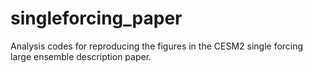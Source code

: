 # singleforcing_paper
Analysis codes for reproducing the figures in the CESM2 single forcing large ensemble description paper.
